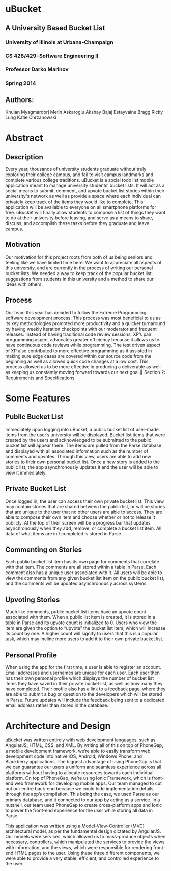 # uBucket
## A University Based Bucket List

### University of Illinois at Urbana-Champaign
### CS 428/429: Software Engineering II
### Professor Darko Marinov
### Spring 2014

## Authors:
Khulan Myagmardorj
Metin Askaroglu
Akshay Bajaj
Estayvaine Bragg
Ricky Lung
Katie Chrzanowski

# Abstract

## Description
Every year, thousands of university students graduate without truly exploring their college campus, and fail to visit campus landmarks and complete various college traditions. uBucket is a social todo list mobile application meant to manage university students’ bucket lists. It will act as a social means to submit, comment, and upvote bucket list stories within their university's network as well as provide a space where each individual can privately keep track of the items they would like to complete. This application will be available to everyone on all smartphone platforms for free. uBucket will finally allow students to compose a list of things they want to do at their university before leaving, and serve as a means to share, discuss, and accomplish these tasks before they graduate and leave campus.

## Motivation
Our motivation for this project roots from both of us being seniors and feeling like we have limited time here. We want to appreciate all aspects of this university, and are currently in the process of writing our personal bucket lists. We needed a way to keep track of the popular bucket list suggestions from students in this university and a method to share our ideas with others.

## Process
Our team this year has decided to follow the Extreme Programming software development process. This process was most beneficial to us as its key methodologies promoted more productivity and a quicker turnaround by having weekly iteration checkpoints with our moderator and frequent releases. Instead of having traditional code review sessions, XP’s pair programming aspect advocates greater efficiency because it allows us to have continuous code reviews while programming. The test driven aspect of XP also contributed to more effective programming as it assisted in making sure edge cases are covered within our source code from the beginning as well as allowed quick code changes at a low cost. This process allowed us to be more effective in producing a deliverable as well as keeping us constantly moving forward towards our next goal.
Section 2: Requirements and Specifications

# Some Features

## Public Bucket List
Immediately upon logging into uBucket, a public bucket list of user-made items from the user’s university will be displayed.  Bucket list items that were created by the users and acknowledged to be submitted to the public bucket list will appear there.  The items are pulled from the Parse database and displayed with all associated information such as the number of comments and upvotes.  Through this view, users are able to add new stories to their own personal bucket list.  Once a new story is added to the public list, the app asynchronously updates it and the user will be able to view it immediately.


## Private Bucket List
Once logged in, the user can access their own private bucket list.  This view may contain stories that are shared between the public list, or will be stories that are unique to the user that no other users are able to access.  They are able to compose their own item and choose whether or not to release it publicly.  At the top of their screen will be a progress bar that updates asynchronously when they add, remove, or complete a bucket list item.  All data of what items are in / completed is stored in Parse.

## Commenting on Stories
Each public bucket list item has its own page for comments that correlate with that item.  The comments are all stored within a table in Parse.  Each comment also has a unique user associated with it.  All users will be able to view the comments from any given bucket list item on the public bucket list, and the comments will be updated asynchronously across systems.

## Upvoting Stories
Much like comments, public bucket list items have an upvote count associated with them.  When a public list item is created, it is stored in a table in Parse and its upvote count is initialized to 0.  Users who view the item are given the option to “upvote” the bucket list item, which will increase its count by one.  A higher count will signify to users that this is a popular task, which may incline more users to add it to their own private bucket list.

## Personal Profile
When using the app for the first time, a user is able to register an account.  Email addresses and usernames are unique for each user.  Each user then has their own personal profile which displays the number of bucket list items they have saved in their private bucket list, as well as how many they have completed.  Their profile also has a link to a feedback page, where they are able to submit a bug or question to the developers which will be stored in Parse.  Future updates will include the feedback being sent to a dedicated email address rather than stored in the database.

# Architecture and Design

uBucket was written entirely with web development languages, such as AngularJS, HTML, CSS, and XML. By writing all of this on top of PhoneGap, a mobile development framework, we’re able to easily transform web development code into native iOS, Android, Windows Phone, and Blackberry applications. The biggest advantage of using PhoneGap is that we can guarantee our users a uniform and seamless experience across all platforms without having to allocate resources towards each individual platform. On top of PhoneGap, we’re using Ionic Framework, which is front-end web framework for developing mobile apps. Our team managed to cut out our entire back-end because we could hide implementation details through the app’s compilation. This being the case, we used Parse as our primary database, and it connected to our app by acting as a service. In a nutshell, our team used PhoneGap to create cross-platform apps and Ionic to power the front-end experience for the user while storing all data in Parse.

This application was written using a Model-View-Controller (MVC) architectural model, as per the fundamental design dictated by AngularJS. Our models were services, which allowed us to mass-produce objects when necessary, controllers, which manipulated the services to provide the views with information, and the views, which were responsible for rendering front-end HTML pages to the user. Using these three different components, we were able to provide a very stable, efficient, and controlled experience to the user.
